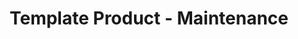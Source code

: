 ---
permalink: /product-documents/template-product/nist-800-53/ma/
layout: control_family
title: Template Product - Maintenance
category: Product Documents
lead: |
  Control responses for NIST 800-53 rev4.
subnav:
  data: components.template-product.satisfies
  href: ['#%', control_key]
  text: control_key
product_info:
  name: Template Product
  opencontrol_component: template-product
  control_family_shorthand: MA
---